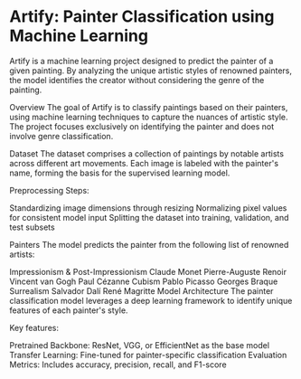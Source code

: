 # Artify: Painter Classification using Machine Learning

Artify is a machine learning project designed to predict the painter of a given painting. By analyzing the unique artistic styles of renowned painters, the model identifies the creator without considering the genre of the painting.

Overview
The goal of Artify is to classify paintings based on their painters, using machine learning techniques to capture the nuances of artistic style. The project focuses exclusively on identifying the painter and does not involve genre classification.

Dataset
The dataset comprises a collection of paintings by notable artists across different art movements. Each image is labeled with the painter's name, forming the basis for the supervised learning model.

Preprocessing Steps:

Standardizing image dimensions through resizing
Normalizing pixel values for consistent model input
Splitting the dataset into training, validation, and test subsets

Painters
The model predicts the painter from the following list of renowned artists:

Impressionism & Post-Impressionism
Claude Monet
Pierre-Auguste Renoir
Vincent van Gogh
Paul Cézanne
Cubism
Pablo Picasso
Georges Braque
Surrealism
Salvador Dalí
René Magritte
Model Architecture
The painter classification model leverages a deep learning framework to identify unique features of each painter's style.

Key features:

Pretrained Backbone: ResNet, VGG, or EfficientNet as the base model
Transfer Learning: Fine-tuned for painter-specific classification
Evaluation Metrics: Includes accuracy, precision, recall, and F1-score




